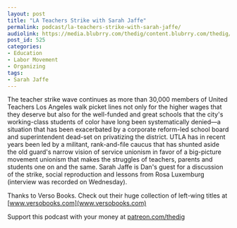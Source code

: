 ```yaml
---
layout: post
title: "LA Teachers Strike with Sarah Jaffe"
permalink: podcast/la-teachers-strike-with-sarah-jaffe/
audiolink: https://media.blubrry.com/thedig/content.blubrry.com/thedig/The_Dig_-_EP_175_-_JaffeUTLA.mp3
post_id: 525
categories: 
- Education
- Labor Movement
- Organizing
tags: 
- Sarah Jaffe
---
```


The teacher strike wave continues as more than 30,000 members of United Teachers Los Angeles walk picket lines not only for the higher wages that they deserve but also for the well-funded and great schools that the city's working-class students of color have long been systematically denied—a situation that has been exacerbated by a corporate reform-led school board and superintendent dead-set on privatizing the district. UTLA has in recent years been led by a militant, rank-and-file caucus that has shunted aside the old guard's narrow vision of service unionism in favor of a big-picture movement unionism that makes the struggles of teachers, parents and students one on and the same. Sarah Jaffe is Dan's guest for a discussion of the strike, social reproduction and lessons from Rosa Luxemburg (interview was recorded on Wednesday).

Thanks to Verso Books. Check out their huge collection of left-wing titles at [www.versobooks.com](www.versobooks.com)

Support this podcast with your money at [patreon.com/thedig](http://www.patreon.com/TheDig) 